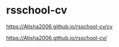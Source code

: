 # rsschool-cv
https://Atisha2006.github.io/rsschool-cv/cv

https://Atisha2006.github.io/rsschool-cv/

